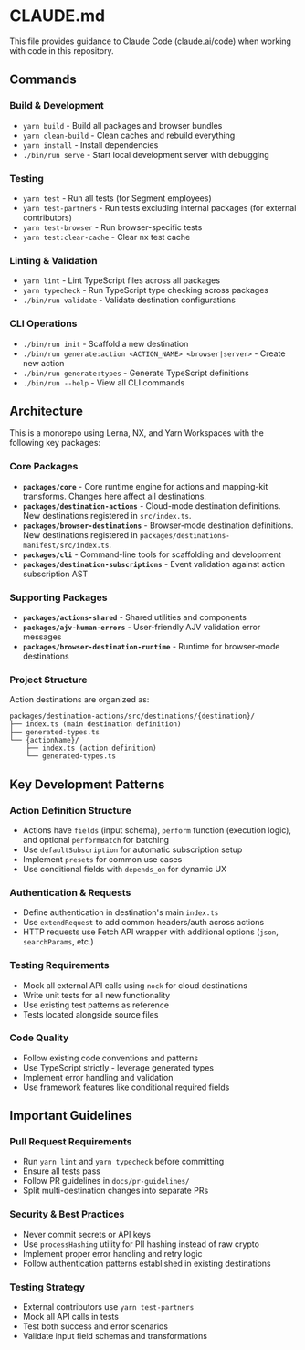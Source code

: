 # CLAUDE.md

This file provides guidance to Claude Code (claude.ai/code) when working with code in this repository.

## Commands

### Build & Development

- `yarn build` - Build all packages and browser bundles
- `yarn clean-build` - Clean caches and rebuild everything
- `yarn install` - Install dependencies
- `./bin/run serve` - Start local development server with debugging

### Testing

- `yarn test` - Run all tests (for Segment employees)
- `yarn test-partners` - Run tests excluding internal packages (for external contributors)
- `yarn test-browser` - Run browser-specific tests
- `yarn test:clear-cache` - Clear nx test cache

### Linting & Validation

- `yarn lint` - Lint TypeScript files across all packages
- `yarn typecheck` - Run TypeScript type checking across packages
- `./bin/run validate` - Validate destination configurations

### CLI Operations

- `./bin/run init` - Scaffold a new destination
- `./bin/run generate:action <ACTION_NAME> <browser|server>` - Create new action
- `./bin/run generate:types` - Generate TypeScript definitions
- `./bin/run --help` - View all CLI commands

## Architecture

This is a monorepo using Lerna, NX, and Yarn Workspaces with the following key packages:

### Core Packages

- **`packages/core`** - Core runtime engine for actions and mapping-kit transforms. Changes here affect all destinations.
- **`packages/destination-actions`** - Cloud-mode destination definitions. New destinations registered in `src/index.ts`.
- **`packages/browser-destinations`** - Browser-mode destination definitions. New destinations registered in `packages/destinations-manifest/src/index.ts`.
- **`packages/cli`** - Command-line tools for scaffolding and development
- **`packages/destination-subscriptions`** - Event validation against action subscription AST

### Supporting Packages

- **`packages/actions-shared`** - Shared utilities and components
- **`packages/ajv-human-errors`** - User-friendly AJV validation error messages
- **`packages/browser-destination-runtime`** - Runtime for browser-mode destinations

### Project Structure

Action destinations are organized as:

```
packages/destination-actions/src/destinations/{destination}/
├── index.ts (main destination definition)
├── generated-types.ts
└── {actionName}/
    ├── index.ts (action definition)
    └── generated-types.ts
```

## Key Development Patterns

### Action Definition Structure

- Actions have `fields` (input schema), `perform` function (execution logic), and optional `performBatch` for batching
- Use `defaultSubscription` for automatic subscription setup
- Implement `presets` for common use cases
- Use conditional fields with `depends_on` for dynamic UX

### Authentication & Requests

- Define authentication in destination's main `index.ts`
- Use `extendRequest` to add common headers/auth across actions
- HTTP requests use Fetch API wrapper with additional options (`json`, `searchParams`, etc.)

### Testing Requirements

- Mock all external API calls using `nock` for cloud destinations
- Write unit tests for all new functionality
- Use existing test patterns as reference
- Tests located alongside source files

### Code Quality

- Follow existing code conventions and patterns
- Use TypeScript strictly - leverage generated types
- Implement error handling and validation
- Use framework features like conditional required fields

## Important Guidelines

### Pull Request Requirements

- Run `yarn lint` and `yarn typecheck` before committing
- Ensure all tests pass
- Follow PR guidelines in `docs/pr-guidelines/`
- Split multi-destination changes into separate PRs

### Security & Best Practices

- Never commit secrets or API keys
- Use `processHashing` utility for PII hashing instead of raw crypto
- Implement proper error handling and retry logic
- Follow authentication patterns established in existing destinations

### Testing Strategy

- External contributors use `yarn test-partners`
- Mock all API calls in tests
- Test both success and error scenarios
- Validate input field schemas and transformations
